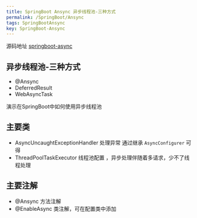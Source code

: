 ```yaml
---
title: SpringBoot Ansync 异步线程池-三种方式
permalink: /SpringBoot/Ansync
tags: SpringBootAnsync
key: SpringBoot-Ansync
---
```

源码地址
[springboot-async](https://github.com/mcks2000/springboot-buckets/tree/master/springboot-async)


## 异步线程池-三种方式
- @Ansync
- DeferredResult
- WebAsyncTask

演示在SpringBoot中如何使用异步线程池

## 主要类
- AsyncUncaughtExceptionHandler 处理异常 通过继承 `AsyncConfigurer` 可得
- ThreadPoolTaskExecutor 线程池配置 ，异步处理伴随着多请求，少不了线程处理

## 主要注解
- @Ansync 方法注解
- @EnableAsync 类注解，可在配置类中添加
